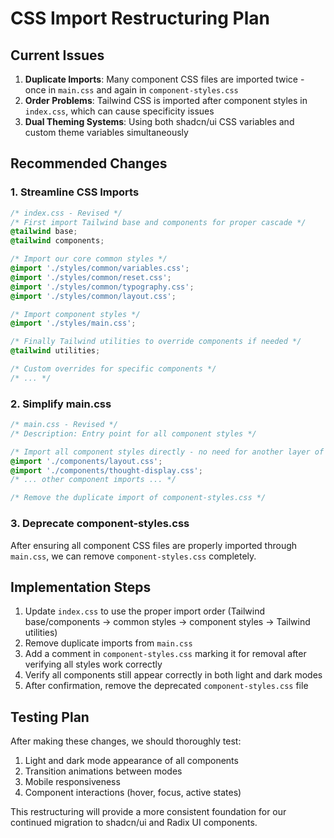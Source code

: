 # CSS Import Restructuring Plan

## Current Issues

1. **Duplicate Imports**: Many component CSS files are imported twice - once in `main.css` and again in `component-styles.css`
2. **Order Problems**: Tailwind CSS is imported after component styles in `index.css`, which can cause specificity issues
3. **Dual Theming Systems**: Using both shadcn/ui CSS variables and custom theme variables simultaneously

## Recommended Changes

### 1. Streamline CSS Imports

```css
/* index.css - Revised */
/* First import Tailwind base and components for proper cascade */
@tailwind base;
@tailwind components;

/* Import our core common styles */
@import './styles/common/variables.css';
@import './styles/common/reset.css';
@import './styles/common/typography.css';
@import './styles/common/layout.css';

/* Import component styles */
@import './styles/main.css';

/* Finally Tailwind utilities to override components if needed */
@tailwind utilities;

/* Custom overrides for specific components */
/* ... */
```

### 2. Simplify main.css

```css
/* main.css - Revised */
/* Description: Entry point for all component styles */

/* Import all component styles directly - no need for another layer of indirection */
@import './components/layout.css';
@import './components/thought-display.css';
/* ... other component imports ... */

/* Remove the duplicate import of component-styles.css */
```

### 3. Deprecate component-styles.css

After ensuring all component CSS files are properly imported through `main.css`, we can remove `component-styles.css` completely.

## Implementation Steps

1. Update `index.css` to use the proper import order (Tailwind base/components → common styles → component styles → Tailwind utilities)
2. Remove duplicate imports from `main.css`
3. Add a comment in `component-styles.css` marking it for removal after verifying all styles work correctly
4. Verify all components still appear correctly in both light and dark modes
5. After confirmation, remove the deprecated `component-styles.css` file

## Testing Plan

After making these changes, we should thoroughly test:

1. Light and dark mode appearance of all components
2. Transition animations between modes
3. Mobile responsiveness
4. Component interactions (hover, focus, active states)

This restructuring will provide a more consistent foundation for our continued migration to shadcn/ui and Radix UI components.